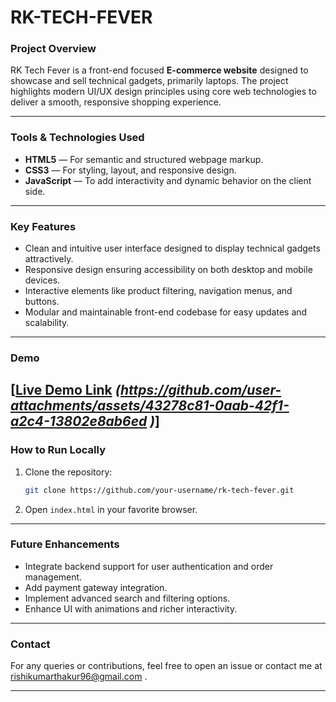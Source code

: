 # RK-TECH-FEVER

### Project Overview

RK Tech Fever is a front-end focused **E-commerce website** designed to showcase and sell technical gadgets, primarily laptops. The project highlights modern UI/UX design principles using core web technologies to deliver a smooth, responsive shopping experience.

---

### Tools & Technologies Used

* **HTML5** — For semantic and structured webpage markup.
* **CSS3** — For styling, layout, and responsive design.
* **JavaScript** — To add interactivity and dynamic behavior on the client side.

---

### Key Features

* Clean and intuitive user interface designed to display technical gadgets attractively.
* Responsive design ensuring accessibility on both desktop and mobile devices.
* Interactive elements like product filtering, navigation menus, and buttons.
* Modular and maintainable front-end codebase for easy updates and scalability.

---

### Demo

[[Live Demo Link](#)  *(https://github.com/user-attachments/assets/43278c81-0aab-42f1-a2c4-13802e8ab6ed )*]
---

### How to Run Locally

1. Clone the repository:

   ```bash
   git clone https://github.com/your-username/rk-tech-fever.git
   ```
2. Open `index.html` in your favorite browser.

---

### Future Enhancements

* Integrate backend support for user authentication and order management.
* Add payment gateway integration.
* Implement advanced search and filtering options.
* Enhance UI with animations and richer interactivity.

---

### Contact

For any queries or contributions, feel free to open an issue or contact me at rishikumarthakur96@gmail.com .

---







